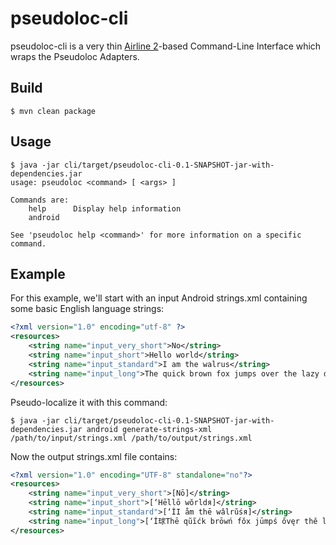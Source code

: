 # pseudoloc-cli

pseudoloc-cli is a very thin [Airline 2](https://github.com/rvesse/airline)-based Command-Line Interface which wraps the Pseudoloc Adapters.

## Build

```
$ mvn clean package
```

## Usage

```
$ java -jar cli/target/pseudoloc-cli-0.1-SNAPSHOT-jar-with-dependencies.jar 
usage: pseudoloc <command> [ <args> ]

Commands are:
    help      Display help information
    android

See 'pseudoloc help <command>' for more information on a specific command.

```

## Example

For this example, we'll start with an input Android strings.xml containing some basic English language strings:
```xml
<?xml version="1.0" encoding="utf-8" ?>
<resources>
    <string name="input_very_short">No</string>
    <string name="input_short">Hello world</string>
    <string name="input_standard">I am the walrus</string>
    <string name="input_long">The quick brown fox jumps over the lazy dog</string>
</resources>
```

Pseudo-localize it with this command:
```
$ java -jar cli/target/pseudoloc-cli-0.1-SNAPSHOT-jar-with-dependencies.jar android generate-strings-xml /path/to/input/strings.xml /path/to/output/strings.xml
```

Now the output strings.xml file contains:

```xml
<?xml version="1.0" encoding="UTF-8" standalone="no"?>
<resources>
    <string name="input_very_short">[Nō]</string>
    <string name="input_short">[‘Hēllō wŏrldя]</string>
    <string name="input_standard">[‘İI åm thē wâlrũśя]</string>
    <string name="input_long">[‘İ球Thē qũĩćk brōwń fŏx jūmpś ővęr thě låźy dȭĝ________яش]</string>
</resources>
```
